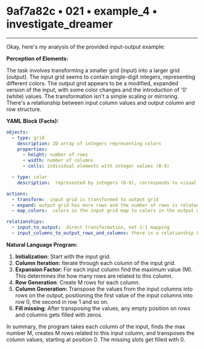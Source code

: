 # 9af7a82c • 021 • example_4 • investigate_dreamer

---
Okay, here's my analysis of the provided input-output example:

**Perception of Elements:**

The task involves transforming a smaller grid (input) into a larger grid (output). The input grid seems to contain single-digit integers, representing different colors. The output grid appears to be a modified, expanded version of the input, with some color changes and the introduction of '0' (white) values.  The transformation isn't a simple scaling or mirroring. There's a relationship between input column values and output column and row structure.

**YAML Block (Facts):**



```yaml
objects:
  - type: grid
    description: 2D array of integers representing colors
    properties:
      - height: number of rows
      - width: number of columns
      - cells: individual elements with integer values (0-9)

  - type: color
    description:  represented by integers (0-9), corresponds to visual colors

actions:
  - transform:  input grid is transformed to output grid
  - expand: output grid has more rows and the number of rows is related to the maximum value on each column on input.
  - map_colors:  colors in the input grid map to colors in the output grid, but not directly (some change)

relationships:
  - input_to_output:  direct transformation, not 1:1 mapping
  - input_columns_to_output_rows_and_columns: there is a relationship between how many rows are created and the values on each of the columns
```



**Natural Language Program:**

1. **Initialization:** Start with the input grid.
2. **Column Iteration:** Iterate through each column of the input grid.
3. **Expansion Factor:** For each input column find the maximum value (M). This determines the how many rows are related to this column.
4. **Row Generation**: Create M rows for each column.
5. **Column Generation:** Transpose the values from the input columns into rows on the output, positioning the first value of the input columns into row 0, the second in row 1 and so on.
6. **Fill missing**: After transposing the values, any empty position on rows and columns gets filled with zeros.

In summary, the program takes each column of the input, finds the max number M, creates M rows related to this input column, and transposes the column values, starting at position 0. The missing slots get filled with 0.

